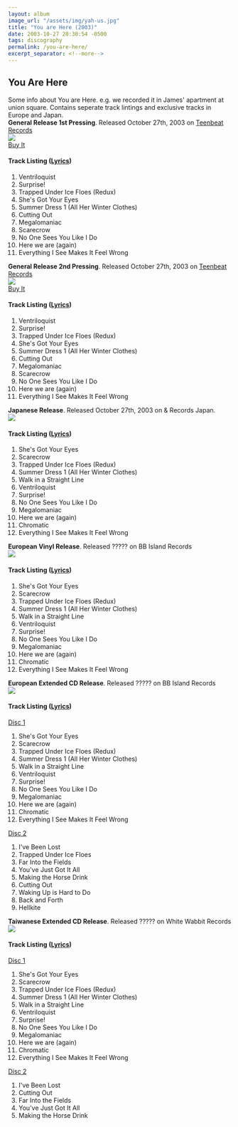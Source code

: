 ```yaml
---
layout: album
image_url: "/assets/img/yah-us.jpg"
title: "You are Here (2003)"
date: 2003-10-27 20:30:54 -0500
tags: discography
permalink: /you-are-here/
excerpt_separator: <!--more-->
---
```


<!--more-->

## You Are Here

<div id="album-info">
     Some info about You are Here. e.g. we recorded it in James' apartment at union square. Contains seperate track lintings and exclusive tracks in Europe and Japan. 
</div>

<div id="container">
    <div id="release-info">
        <b>General Release 1st Pressing</b>. Released October 27th, 2003 on <a href="https://www.teenbeatrecords.com/items/363.html">Teenbeat Records</a>
    </div>
    <div id="release-container">
        <div id="artwork">
            <a href="/assets/img/yah-us.jpg" alt="Full res version"><img src="/assets/img/yah-us.jpg"/></a>
            <div id="buy-album-btn">
                <div class="button-sm">
                    <a href="/store/#you-are-here-vinyl">Buy It</a>
                </div>
            </div>
        </div>
        <div id="tracklist">
            <h4>Track Listing (<a href="/lyrics/#you-are-here-album">Lyrics</a>)</h4>
            <ol>
                <li>Ventriloquist</li>
                <li>Surprise!</li>
                <li>Trapped Under Ice Floes (Redux)</li>
                <li>She's Got Your Eyes</li>
                <li>Summer Dress 1 (All Her Winter Clothes)</li>
                <li>Cutting Out</li>
                <li>Megalomaniac</li>
                <li>Scarecrow</li>
                <li>No One Sees You Like I Do</li>
                <li>Here we are (again)</li>
                <li>Everything I See Makes It Feel Wrong</li>
            </ol>
        </div>
    </div>
</div>
<div id="container">
    <div id="release-info">
        <b>General Release 2nd Pressing</b>. Released October 27th, 2003 on <a href="https://www.teenbeatrecords.com/items/363.html">Teenbeat Records</a>
    </div>
    <div id="release-container">
        <div id="artwork">
            <a href="/assets/img/yah-us1.jpg" alt="Full res version"><img src="/assets/img/yah-us1.jpg"/></a>
            <div id="buy-album-btn">
                <div class="button-sm">
                    <a href="/store/#you-are-here-vinyl">Buy It</a>
                </div>
            </div>
        </div>
        <div id="tracklist">
            <h4>Track Listing (<a href="/lyrics/#you-are-here-album">Lyrics</a>)</h4>
            <ol>
                <li>Ventriloquist</li>
                <li>Surprise!</li>
                <li>Trapped Under Ice Floes (Redux)</li>
                <li>She's Got Your Eyes</li>
                <li>Summer Dress 1 (All Her Winter Clothes)</li>
                <li>Cutting Out</li>
                <li>Megalomaniac</li>
                <li>Scarecrow</li>
                <li>No One Sees You Like I Do</li>
                <li>Here we are (again)</li>
                <li>Everything I See Makes It Feel Wrong</li>
            </ol>
        </div>
    </div>
</div>
<div id="container">
     <div id="release-info">
        <b>Japanese Release</b>. Released October 27th, 2003 on & Records Japan.
    </div>
    <div id="release-container">
        <div id="artwork">
            <a href="/assets/img/yah-jp.jpg" alt="Full res version"><img src="/assets/img/yah-jp.jpg"/></a>
        </div>
        <div id="tracklist">
            <h4>Track Listing (<a href="/lyrics/#you-are-here-album">Lyrics</a>)</h4>
            <ol>
                <li>She's Got Your Eyes</li>
                <li>Scarecrow</li>
                <li>Trapped Under Ice Floes (Redux)</li>
                <li>Summer Dress 1 (All Her Winter Clothes)</li>
                <li>Walk in a Straight Line</li>
                <li>Ventriloquist</li>
                <li>Surprise!</li>
                <li>No One Sees You Like I Do</li>
                <li>Megalomaniac</li>
                <li>Here we are (again)</li>
                <li>Chromatic</li>
                <li>Everything I See Makes It Feel Wrong</li>
            </ol>
        </div>
    </div>
</div>
<div id="container">
    <div id="release-info">
        <b>European Vinyl Release</b>. Released ????? on BB Island Records
    </div>
    <div id="release-container">
        <div id="artwork">
            <a href="/assets/img/yah.jpg" alt="Full res version"><img src="/assets/img/yah.jpg"/></a>
        </div>
        <div id="tracklist">
            <h4>Track Listing (<a href="/lyrics/#you-are-here-album">Lyrics</a>)</h4>
            <ol>
                <li>She's Got Your Eyes</li>
                <li>Scarecrow</li>
                <li>Trapped Under Ice Floes (Redux)</li>
                <li>Summer Dress 1 (All Her Winter Clothes)</li>
                <li>Walk in a Straight Line</li>
                <li>Ventriloquist</li>
                <li>Surprise!</li>
                <li>No One Sees You Like I Do</li>
                <li>Megalomaniac</li>
                <li>Here we are (again)</li>
                <li>Chromatic</li>
                <li>Everything I See Makes It Feel Wrong</li>
            </ol>
        </div>
    </div>
</div>
<div id="container">
    <div id="release-info">
        <b>European Extended CD Release</b>. Released ????? on BB Island Records
    </div>
    <div id="release-container">
        <div id="artwork">
            <a href="/assets/img/yah-eu.jpg" alt="Full res version"><img src="/assets/img/yah-eu.jpg"/></a>
        </div>
        <div id="tracklist">
            <h4>Track Listing (<a href="/lyrics/#you-are-here-album">Lyrics</a>)</h4>
            <u>Disc 1</u>
            <ol>
                <li>She's Got Your Eyes</li>
                <li>Scarecrow</li>
                <li>Trapped Under Ice Floes (Redux)</li>
                <li>Summer Dress 1 (All Her Winter Clothes)</li>
                <li>Walk in a Straight Line</li>
                <li>Ventriloquist</li>
                <li>Surprise!</li>
                <li>No One Sees You Like I Do</li>
                <li>Megalomaniac</li>
                <li>Here we are (again)</li>
                <li>Chromatic</li>
                <li>Everything I See Makes It Feel Wrong</li>
            </ol>
            <u>Disc 2</u>
            <ol>
                <li>I've Been Lost</li>
                <li>Trapped Under Ice Floes</li>
                <li>Far Into the Fields</li>
                <li>You've Just Got It All</li>
                <li>Making the Horse Drink</li>
                <li>Cutting Out</li>
                <li>Waking Up is Hard to Do</li>
                <li>Back and Forth</li>
                <li>Hellkite</li>
            </ol>
        </div>
    </div>
</div>
<div id="container">
    <div id="release-info">
        <b>Taiwanese Extended CD Release</b>. Released ????? on White Wabbit Records
    </div>
    <div id="release-container">
        <div id="artwork">
            <a href="/assets/img/yah-tw.jpg" alt="Full res version"><img src="/assets/img/yah-tw.jpg"/></a>
        </div>
        <div id="tracklist">
            <h4>Track Listing (<a href="/lyrics/#you-are-here-album">Lyrics</a>)</h4>
            <u>Disc 1</u>
            <ol>
                <li>She's Got Your Eyes</li>
                <li>Scarecrow</li>
                <li>Trapped Under Ice Floes (Redux)</li>
                <li>Summer Dress 1 (All Her Winter Clothes)</li>
                <li>Walk in a Straight Line</li>
                <li>Ventriloquist</li>
                <li>Surprise!</li>
                <li>No One Sees You Like I Do</li>
                <li>Megalomaniac</li>
                <li>Here we are (again)</li>
                <li>Chromatic</li>
                <li>Everything I See Makes It Feel Wrong</li>
            </ol>
            <u>Disc 2</u>
            <ol>
                <li>I've Been Lost</li>
                <li>Cutting Out</li>
                <li>Far Into the Fields</li>
                <li>You've Just Got It All</li>
                <li>Making the Horse Drink</li>
            </ol>
        </div>
    </div>
</div>
